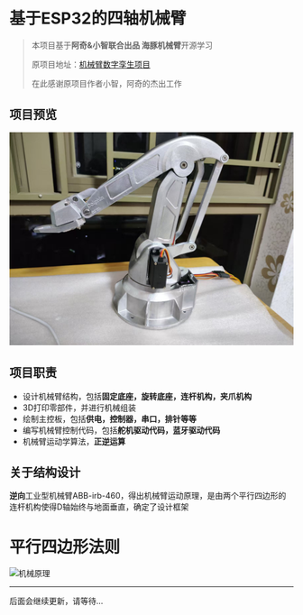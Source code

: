 # 基于ESP32的四轴机械臂
>本项目基于**阿奇&小智联合出品 海豚机械臂**开源学习
>
>原项目地址：[机械臂数字孪生项目](https://x509p6c8to.feishu.cn/docx/FeMndRrzRommxGxTkFscJ0zKnKh)
>
>在此感谢原项目作者小智，阿奇的杰出工作
## 项目预览
![项目展示](制作过程纪念/成品展示.jpg)
## 项目职责
* 设计机械臂结构，包括**固定底座，旋转底座，连杆机构，夹爪机构**
* 3D打印零部件，并进行机械组装
* 绘制主控板，包括**供电，控制器，串口，排针等等**
* 编写机械臂控制代码，包括**舵机驱动代码，蓝牙驱动代码**
* 机械臂运动学算法，**正逆运算**
## 关于结构设计
**逆向**工业型机械臂ABB-irb-460，得出机械臂运动原理，是由两个平行四边形的连杆机构使得D轴始终与地面垂直，确定了设计框架
# 平行四边形法则
![机械原理](制作过程纪念/平行四边形法则.jpg)



***
后面会继续更新，请等待...
